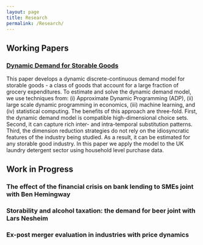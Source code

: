 ```yaml
---
layout: page
title: Research
permalink: /Research/
---
```


## Working Papers

### **[Dynamic Demand for Storable Goods]()**

This paper develops a dynamic discrete-continuous demand model for storable goods - a class of goods that account for a large fraction of grocery expenditures. To estimate and solve the dynamic demand model, we use techniques from: (i) Approximate Dynamic Programming (ADP), (ii) large scale dynamic programming in economics, (iii) machine learning, and (iv) statistical computing. The benefits of this approach are three-fold. First, the dynamic demand model is compatible high-dimensional choice sets. Second, it can capture rich inter- and intra-temporal substitution patterns. Third, the dimension reduction strategies do not rely on the idiosyncratic features of the industry being studied. As a result, it can be estimated for any storable good industry. In this paper we apply the model to the UK laundry detergent sector using household level purchase data.

## Work in Progress

### **The effect of the financial crisis on bank lending to SMEs** joint with Ben Hemingway 

### **Storability and alcohol taxation: the demand for beer** joint with Lars Nesheim 

### **Ex-post merger evaluation in industries with price dynamics**
